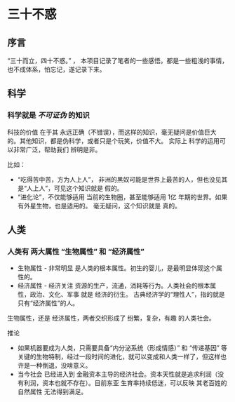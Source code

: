 # 三十不惑

## 序言

“三十而立，四十不惑。” ， 本项目记录了笔者的一些感悟。都是一些粗浅的事情，也不成体系，怕忘记，遂记录下来。


## 科学

### 科学就是 *不可证伪* 的知识

科技的价值 在于其 永远正确（不错误），而这样的知识，毫无疑问是价值巨大的。其他知识，都是伪科学，或者只是个玩笑，价值不大。
实际上 科学的运用可以非常广泛，帮助我们 辨明是非。

比如：
  * “吃得苦中苦，方为人上人”， 非洲的黑奴可能是世界上最苦的人，但也没见其是“人上人”，可见这个知识就是 假的。
  * “进化论”，不仅能够适用 当前的生物圈，甚至能够适用 1亿 年期的世界。如果有外星生物，也是适用的。 毫无疑问，这个知识就是 真的。

##  人类

### 人类有 两大属性 “生物属性” 和 “经济属性”

* 生物属性 - 非常明显 是人类的根本属性。初生的婴儿，是最明显体现这个属性的。
* 经济属性 - 经济关注 资源的生产，流通，消耗等行为。人类社会的根本属性，政治、文化、军事 就是 经济的衍生。 古典经济学的“理性人”，指的就是只有“经济属性”的人。

生物属性，还是 经济属性，两者交织形成了 纷繁，复杂，有趣 的人类社会。

推论
  * 如果机器要成为人类，只需要具备“内分泌系统（形成情感）” 和 “传递基因” 等关键的生物特制，经过一段时间的进化，就可以变成和人类一样了，但这样也许是一种倒退，没啥意义。
  * 当今社会 已经进入到 金融资本主导的经济社会。资本天性就是追求利润（没有利润，资本也就不存在）。目前东亚 生育率持续低迷，可以反映 其老百姓的 自然属性 无法得到满足。

##

##
